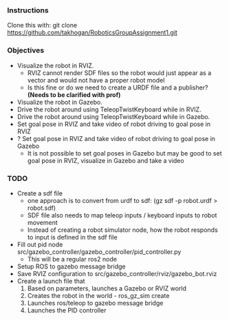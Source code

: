 ### Instructions
Clone this with:
git clone https://github.com/takhogan/RoboticsGroupAssignment1.git

### Objectives
- Visualize the robot in RVIZ.
  - RVIZ cannot render SDF files so the robot would just appear as a vector and would not have a proper robot model
  - Is this fine or do we need to create a URDF file and a publisher? **(Needs to be clarified with prof)**
- Visualize the robot in Gazebo.
- Drive the robot around using TeleopTwistKeyboard while in RVIZ.
- Drive the robot around using TeleopTwistKeyboard while in Gazebo.
- Set goal pose in RVIZ and take video of robot driving to goal pose in RVIZ
- ? Set goal pose in RVIZ and take video of robot driving to goal pose in Gazebo
  - It is not possible to set goal poses in Gazebo but may be good to set goal pose in RVIZ, visualize in Gazebo and take a video

### TODO
- Create a sdf file
  - one approach is to convert from urdf to sdf: (gz sdf -p robot.urdf > robot.sdf)
  - SDF file also needs to map teleop inputs / keyboard inputs to robot movement
  - Instead of creating a robot simulator node, how the robot responds to input is defined in the sdf file
- Fill out pid node src/gazebo_controller/gazebo_controller/pid_controller.py
  - This will be a regular ros2 node
- Setup ROS to gazebo message bridge
- Save RVIZ configuration to src/gazebo_controller/rviz/gazebo_bot.rviz
- Create a launch file that
  1. Based on parameters, launches a Gazebo or RVIZ world
  2. Creates the robot in the world - ros_gz_sim create
  3. Launches ros/teleop to gazebo message bridge 
  4. Launches the PID controller
